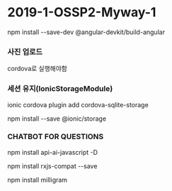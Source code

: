 ﻿2019-1-OSSP2-Myway-1
====================
npm install --save-dev @angular-devkit/build-angular

### 사진 업로드
cordova로 실행해야함

### 세션 유지(IonicStorageModule)

ionic cordova plugin add cordova-sqlite-storage

npm install --save @ionic/storage

### CHATBOT FOR QUESTIONS

npm install api-ai-javascript -D

npm install rxjs-compat --save

npm install milligram

